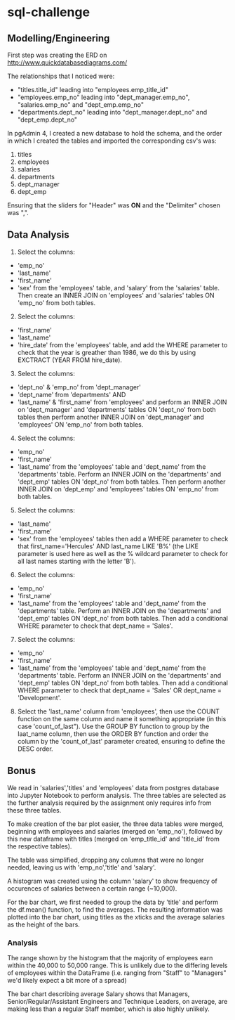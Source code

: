 # sql-challenge

## Modelling/Engineering
First step was creating the ERD on http://www.quickdatabasediagrams.com/

The relationships that I noticed were:
 - "titles.title_id" leading into "employees.emp_title_id"
 - "employees.emp_no" leading into "dept_manager.emp_no", "salaries.emp_no" and "dept_emp.emp_no"
 - "departments.dept_no" leading into "dept_manager.dept_no" and "dept_emp.dept_no"

In pgAdmin 4, I created a new database to hold the schema, and the order in which I created the tables and imported the corresponding csv's was:
 1. titles
 2. employees
 3. salaries
 4. departments
 5. dept_manager
 6. dept_emp

Ensuring that the sliders for "Header" was **ON** and the "Delimiter" chosen was ",".

## Data Analysis
1. Select the columns:
- 'emp_no'
- 'last_name'
- 'first_name'
- 'sex'
from the 'employees' table, and 'salary' from the 'salaries' table. Then create an INNER JOIN on 'employees' and 'salaries' tables ON 'emp_no' from both tables.

2. Select the columns:
- 'first_name'
- 'last_name'
- 'hire_date'
from the 'employees' table, and add the WHERE parameter to check that the year is greather than 1986, we do this by using EXCTRACT (YEAR FROM hire_date).

3. Select the columns:
- 'dept_no' & 'emp_no' from 'dept_manager'
- 'dept_name' from 'departments'
AND
- 'last_name' & 'first_name' from 'employees'
and perform an INNER JOIN on 'dept_manager' and 'departments' tables ON 'dept_no' from both tables then perform another INNER JOIN on 'dept_manager' and 'employees' ON 'emp_no' from both tables.

4. Select the columns:
- 'emp_no'
- 'first_name'
- 'last_name'
from the 'employees' table and 'dept_name' from the 'departments' table. Perform an INNER JOIN on the 'departments' and 'dept_emp' tables ON 'dept_no' from both tables. Then perform another INNER JOIN on 'dept_emp' and 'employees' tables ON 'emp_no' from both tables.

5. Select the columns:
- 'last_name'
- 'first_name'
- 'sex'
from the 'employees' tables then add a WHERE parameter to check that first_name='Hercules' AND last_name LIKE 'B%' (the LIKE parameter is used here as well as the % wildcard parameter to check for all last names starting with the letter 'B').

6. Select the columns:
- 'emp_no'
- 'first_name'
- 'last_name'
from the 'employees' table and 'dept_name' from the 'departments' table. Perform an INNER JOIN on the 'departments' and 'dept_emp' tables ON 'dept_no' from both tables. Then add a conditional WHERE parameter to check that dept_name = 'Sales'.

7. Select the columns:
- 'emp_no'
- 'first_name'
- 'last_name'
from the 'employees' table and 'dept_name' from the 'departments' table. Perform an INNER JOIN on the 'departments' and 'dept_emp' tables ON 'dept_no' from both tables. Then add a conditional WHERE parameter to check that dept_name = 'Sales' OR dept_name = 'Development'.

8. Select the 'last_name' column from 'employees', then use the COUNT function on the same column and name it something appropriate (in this case 'count_of_last"). Use the GROUP BY function to group by the laat_name column, then use the ORDER BY function and order the column by the 'count_of_last' parameter created, ensuring to define the DESC order.


## Bonus
We read in 'salaries','titles' and 'employees' data from postgres database into Jupyter Notebook to perform analysis. The three tables are selected as the further analysis required by the assignment only requires info from these three tables.

To make creation of the bar plot easier, the three data tables were merged, beginning with employees and salaries (merged on 'emp_no'), followed by this new dataframe with titles (merged on 'emp_title_id' and 'title_id' from the respective tables).

The table was simplified, dropping any columns that were no longer needed, leaving us with 'emp_no','title' and 'salary'.

A histogram was created using the column 'salary' to show frequency of occurences of salaries between a certain range (~10,000).

For the bar chart, we first needed to group the data by 'title' and perform the df.mean() function, to find the averages. The resulting information was plotted into the bar chart, using titles as the xticks and the average salaries as the height of the bars.


### Analysis

The range shown by the histogram that the majority of employees earn within the 40,000 to 50,000 range. This is unlikely due to the differing levels of employees within the DataFrame (i.e. ranging from "Staff" to "Managers" we'd likely expect a bit more of a spread)

The bar chart describing average Salary shows that Managers, Senior/Regular/Assistant Engineers and Technique Leaders, on average, are making less than a regular Staff member, which is also highly unlikely.